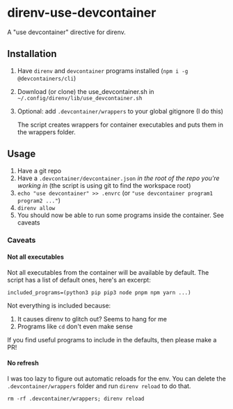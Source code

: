 # direnv-use-devcontainer

A "use devcontainer" directive for direnv.

## Installation

1. Have `direnv` and `devcontainer` programs installed (`npm i -g @devcontainers/cli`)
1. Download (or clone) the use_devcontainer.sh in `~/.config/direnv/lib/use_devcontainer.sh`
1. Optional: add `.devcontainer/wrappers` to your global gitignore (I do this)

   The script creates wrappers for container executables and puts them in the wrappers folder.

## Usage

1. Have a git repo
1. Have a `.devcontainer/devcontainer.json` *in the root of the repo you're working in* (the script is using git to find the workspace root)
1. `echo "use devcontainer" >> .envrc` (or `"use devcontainer program1 program2 ..."`)
1. `direnv allow`
1. You should now be able to run some programs inside the container. See caveats

### Caveats

#### Not all executables

Not all executables from the container will be available by default. The script has a list of default ones, here's an excerpt:

```
included_programs=(python3 pip pip3 node pnpm npm yarn ...)
```

Not everything is included because:

1. It causes direnv to glitch out? Seems to hang for me
1. Programs like `cd` don't even make sense

If you find useful programs to include in the defaults, then please make a PR!

#### No refresh

I was too lazy to figure out automatic reloads for the env. You can delete the `.devcontainer/wrappers` folder and run `direnv reload` to do that.

```
rm -rf .devcontainer/wrappers; direnv reload
```
